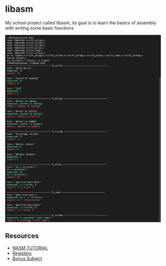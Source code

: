 # libasm
My school project called libasm, its goal is to learn the basics of assembly with writing some basic functions

![](screenShot.png)

## Resources

* [NASM TUTORIAL](https://cs.lmu.edu/~ray/notes/nasmtutorial/)
* [Registers](https://www.cs.uaf.edu/2017/fall/cs301/reference/x86_64.html)
* [Bonus Subject](https://github.com/MrRobb/42_piscine/blob/master/day11/d11.en.pdf)
